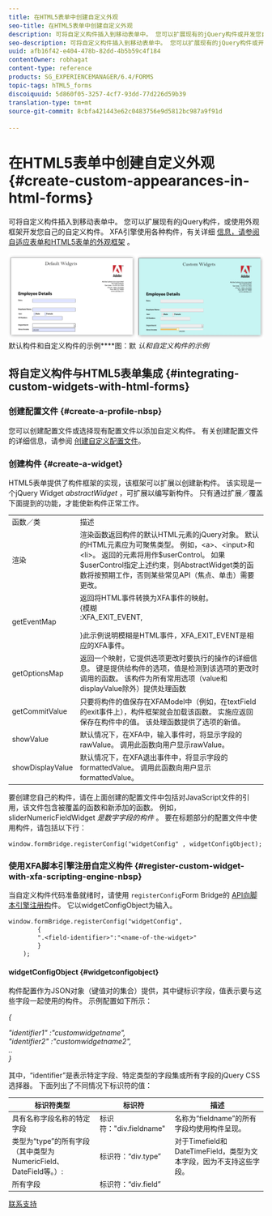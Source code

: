 ```yaml
---
title: 在HTML5表单中创建自定义外观
seo-title: 在HTML5表单中创建自定义外观
description: 可将自定义构件插入到移动表单中。 您可以扩展现有的jQuery构件或开发您自己的自定义构件。
seo-description: 可将自定义构件插入到移动表单中。 您可以扩展现有的jQuery构件或开发您自己的自定义构件。
uuid: afb16f42-e404-478b-82dd-4b5b59c4f184
contentOwner: robhagat
content-type: reference
products: SG_EXPERIENCEMANAGER/6.4/FORMS
topic-tags: hTML5_forms
discoiquuid: 5d860f05-3257-4cf7-93dd-77d226d59b39
translation-type: tm+mt
source-git-commit: 8cbfa421443e62c0483756e9d5812bc987a9f91d

---
```



# 在HTML5表单中创建自定义外观 {#create-custom-appearances-in-html-forms}

可将自定义构件插入到移动表单中。 您可以扩展现有的jQuery构件，或使用外观框架开发您自己的自定义构件。 XFA引擎使用各种构件，有关详细 [信息，请参阅自适应表单和HTML5表单的外观框架](/help/forms/using/introduction-widgets.md) 。

![](assets/custom-widgets.jpg) 默认构件和自定义构件的示例&#x200B;****&#x200B;图：默 *认和自定义构件的示例*

## 将自定义构件与HTML5表单集成 {#integrating-custom-widgets-with-html-forms}

### 创建配置文件 {#create-a-profile-nbsp}

您可以创建配置文件或选择现有配置文件以添加自定义构件。 有关创建配置文件的详细信息，请参阅 [创建自定义配置文件](/help/forms/using/custom-profile.md)。

### 创建构件 {#create-a-widget}

HTML5表单提供了构件框架的实现，该框架可以扩展以创建新构件。 该实现是一个jQuery Widget *abstractWidget* ，可扩展以编写新构件。 只有通过扩展／覆盖下面提到的功能，才能使新构件正常工作。

<table> 
 <tbody> 
  <tr> 
   <td>函数／类</td> 
   <td>描述</td> 
  </tr> 
  <tr> 
   <td>渲染</td> 
   <td>渲染函数返回构件的默认HTML元素的jQuery对象。 默认的HTML元素应为可聚焦类型。 例如，&lt;a&gt;、&lt;input&gt;和&lt;li&gt;。 返回的元素将用作$userControl。 如果$userControl指定上述约束，则AbstractWidget类的函数将按预期工作，否则某些常见API（焦点、单击）需要更改。 </td> 
  </tr> 
  <tr> 
   <td>getEventMap</td> 
   <td>返回将HTML事件转换为XFA事件的映射。 <br /> {模糊<br /> :XFA_EXIT_EVENT,<br /><br /> }此示例说明模糊是HTML事件，XFA_EXIT_EVENT是相应的XFA事件。 </td> 
  </tr> 
  <tr> 
   <td>getOptionsMap</td> 
   <td>返回一个映射，它提供选项更改时要执行的操作的详细信息。 键是提供给构件的选项，值是检测到该选项的更改时调用的函数。 该构件为所有常用选项（value和displayValue除外）提供处理函数</td> 
  </tr> 
  <tr> 
   <td>getCommitValue</td> 
   <td>只要将构件的值保存在XFAModel中（例如，在textField的exit事件上），构件框架就会加载该函数。 实施应返回保存在构件中的值。 该处理函数提供了选项的新值。</td> 
  </tr> 
  <tr> 
   <td>showValue</td> 
   <td>默认情况下，在XFA中，输入事件时，将显示字段的rawValue。 调用此函数向用户显示rawValue。 </td> 
  </tr> 
  <tr> 
   <td>showDisplayValue</td> 
   <td>默认情况下，在XFA退出事件中，将显示字段的formattedValue。 调用此函数向用户显示formattedValue。 </td> 
  </tr> 
 </tbody> 
</table>

要创建您自己的构件，请在上面创建的配置文件中包括对JavaScript文件的引用，该文件包含被覆盖的函数和新添加的函数。 例如，sliderNumericFieldWidget *是数字字段的构件* 。 要在标题部分的配置文件中使用构件，请包括以下行：

```
window.formBridge.registerConfig("widgetConfig" , widgetConfigObject);
```

### 使用XFA脚本引擎注册自定义构件 {#register-custom-widget-with-xfa-scripting-engine-nbsp}

当自定义构件代码准备就绪时，请使用 `registerConfig`Form Bridge的 [API向脚本引擎注册构](/help/forms/using/form-bridge-apis.md)件。 它以widgetConfigObject为输入。

```
window.formBridge.registerConfig("widgetConfig",
        {
        ".<field-identifier>":"<name-of-the-widget>"
        }
    );
```

#### widgetConfigObject {#widgetconfigobject}

构件配置作为JSON对象（键值对的集合）提供，其中键标识字段，值表示要与这些字段一起使用的构件。 示例配置如下所示：

*{*

*&quot;identifier1&quot; :&quot;customwidgetname&quot;,\
&quot;identifier2&quot; :&quot;customwidgetname2&quot;,\
..\
}*

其中，“identifier”是表示特定字段、特定类型的字段集或所有字段的jQuery CSS选择器。 下面列出了不同情况下标识符的值：

| 标识符类型 | 标识符 | 描述 |
|---|---|---|
| 具有名称字段名称的特定字段 | 标识符：&quot;div.fieldname&quot; | 名称为“fieldname”的所有字段均使用构件呈现。 |
| 类型为“type”的所有字段（其中类型为NumericField、DateField等。）:  | 标识符：“div.type” | 对于Timefield和DateTimeField，类型为文本字段，因为不支持这些字段。 |
| 所有字段 | 标识符：“div.field” |  |

[联系支持](https://www.adobe.com/account/sign-in.supportportal.html)
